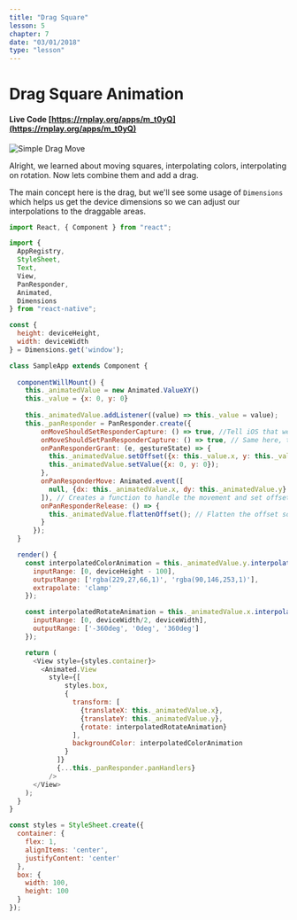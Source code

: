 ```yaml
---
title: "Drag Square"
lesson: 5
chapter: 7
date: "03/01/2018"
type: "lesson"
---
```


# Drag Square Animation

#### Live Code [https://rnplay.org/apps/m_t0yQ](https://rnplay.org/apps/m_t0yQ)

![Simple Drag Move](../images/SimpleDragAnimation.gif)

Alright, we learned about moving squares, interpolating colors, interpolating on rotation. Now lets combine them and add a drag.

The main concept here is the drag, but we'll see some usage of `Dimensions` which helps us get the device dimensions so we can adjust our interpolations to the draggable areas.


```js
import React, { Component } from "react";

import {
  AppRegistry,
  StyleSheet,
  Text,
  View,
  PanResponder,
  Animated,
  Dimensions
} from "react-native";

const {
  height: deviceHeight,
  width: deviceWidth
} = Dimensions.get('window');

class SampleApp extends Component {
  
  componentWillMount() {
    this._animatedValue = new Animated.ValueXY()
    this._value = {x: 0, y: 0}
    
    this._animatedValue.addListener((value) => this._value = value);
    this._panResponder = PanResponder.create({
        onMoveShouldSetResponderCapture: () => true, //Tell iOS that we are allowing the movement
        onMoveShouldSetPanResponderCapture: () => true, // Same here, tell iOS that we allow dragging
        onPanResponderGrant: (e, gestureState) => {
          this._animatedValue.setOffset({x: this._value.x, y: this._value.y});
          this._animatedValue.setValue({x: 0, y: 0});
        },
        onPanResponderMove: Animated.event([
          null, {dx: this._animatedValue.x, dy: this._animatedValue.y}
        ]), // Creates a function to handle the movement and set offsets
        onPanResponderRelease: () => {
          this._animatedValue.flattenOffset(); // Flatten the offset so it resets the default positioning
        }
      });
  }

  render() {
    const interpolatedColorAnimation = this._animatedValue.y.interpolate({
      inputRange: [0, deviceHeight - 100],
      outputRange: ['rgba(229,27,66,1)', 'rgba(90,146,253,1)'],
      extrapolate: 'clamp'
    });

    const interpolatedRotateAnimation = this._animatedValue.x.interpolate({
      inputRange: [0, deviceWidth/2, deviceWidth],
      outputRange: ['-360deg', '0deg', '360deg']
    });

    return (
      <View style={styles.container}>
        <Animated.View 
          style={[
              styles.box, 
              {
                transform: [
                  {translateX: this._animatedValue.x},
                  {translateY: this._animatedValue.y},
                  {rotate: interpolatedRotateAnimation}
                ],
                backgroundColor: interpolatedColorAnimation
              }
            ]} 
            {...this._panResponder.panHandlers} 
          />
      </View>
    );
  }
}

const styles = StyleSheet.create({
  container: {
    flex: 1,
    alignItems: 'center',
    justifyContent: 'center'
  },
  box: {
    width: 100,
    height: 100
  }
});

```